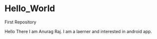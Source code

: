 # Hello_World
First Repository

Hello There
I am Anurag Raj. I am a laerner and interested in android app.
